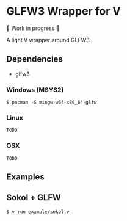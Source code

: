 # GLFW3 Wrapper for V

🚧 Work in progress 🚧

A light V wrapper around GLFW3.

## Dependencies
* glfw3

### Windows (MSYS2)
```
$ pacman -S mingw-w64-x86_64-glfw
```

### Linux
```
TODO
```

### OSX
```
TODO
```

## Examples

## Sokol + GLFW
```
$ v run example/sokol.v
```